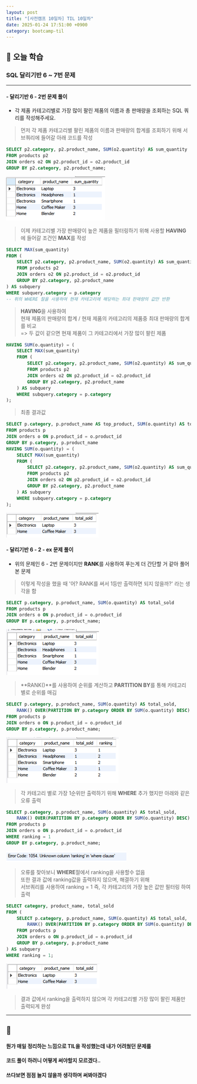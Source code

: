```yaml
---
layout: post
title: "[사전캠프 10일차] TIL 10일차"
date: 2025-01-24 17:51:00 +0900
category: bootcamp-til
---
```


## 📖 오늘 학습
### SQL  달리기반 6 ~ 7번 문제

<!-- #### 📃  -->

---

#### - 달리기반 6 - 2번 문제 풀이
- 각 제품 카테고리별로 가장 많이 팔린 제품의 이름과 총 판매량을 조회하는 SQL 쿼리를 작성해주세요.

> 먼저 각 제품 카테고리별 팔린 제품의 이름과 판매량의 합계를 조회하기 위해 서브쿼리에 들어갈 아래 코드를 작성
```sql
SELECT p2.category, p2.product_name, SUM(o2.quantity) AS sum_quantity
FROM products p2
JOIN orders o2 ON p2.product_id = o2.product_id
GROUP BY p2.category, p2.product_name;
```
![pre-til-1-1](/public/img/pre-til/pre-til-1-1.PNG)


> 이제 카테고리별 가장 판매량이 높은 제품을 필터링하기 위해 사용할 **HAVING**에 들어갈 조건인 **MAX**를 작성
```sql
SELECT MAX(sum_quantity)
FROM (
    SELECT p2.category, p2.product_name, SUM(o2.quantity) AS sum_quantity
    FROM products p2
    JOIN orders o2 ON p2.product_id = o2.product_id
    GROUP BY p2.category, p2.product_name
) AS subquery
WHERE subquery.category = p.category
-- 위의 WHERE 절을 사용하여 현재 카테고리에 해당하는 최대 판매량의 값만 반환
```

> **HAVING**을 사용하여  
현재 제품의 판매량의 합계 / 현재 제품의 카테고리의 제품중 최대 판매량의 합계를 비교  
=> 두 값이 같으면 현재 제품이 그 카테고리에서 가장 많이 팔린 제품
```sql
HAVING SUM(o.quantity) = ( 
    SELECT MAX(sum_quantity)
    FROM (
        SELECT p2.category, p2.product_name, SUM(o2.quantity) AS sum_quantity
        FROM products p2
        JOIN orders o2 ON p2.product_id = o2.product_id
        GROUP BY p2.category, p2.product_name
    ) AS subquery
    WHERE subquery.category = p.category
);
```

> 최종 결과값
```sql
SELECT p.category, p.product_name AS top_product, SUM(o.quantity) AS total_sold
FROM products p
JOIN orders o ON p.product_id = o.product_id
GROUP BY p.category, p.product_name
HAVING SUM(o.quantity) = ( 
    SELECT MAX(sum_quantity)
    FROM (
        SELECT p2.category, p2.product_name, SUM(o2.quantity) AS sum_quantity
        FROM products p2
        JOIN orders o2 ON p2.product_id = o2.product_id
        GROUP BY p2.category, p2.product_name
    ) AS subquery
    WHERE subquery.category = p.category
);
```
![run6-4](/public/img/sql-run/run6-4.png)

#### - 달리기반 6 - 2 - ex 문제 풀이
- 위의 문제인 6 - 2번 문제이지만 **RANK**를 사용하여 푸는게 더 간단할 거 같아 풀어본 문제

> 이렇게 작성을 했을 때 '어? RANK를 써서 1등만 출력하면 되지 않을까?' 라는 생각을 함
```sql
SELECT p.category, p.product_name, SUM(o.quantity) AS total_sold
FROM products p
JOIN orders o ON p.product_id = o.product_id
GROUP BY p.category, p.product_name;
```
![pre-til-1-2](/public/img/pre-til/pre-til-1-2.PNG)

> **RANK()**를 사용하여 순위를 계산하고 **PARTITION BY**를 통해 카테고리 별로 순위를 매김
```sql
SELECT p.category, p.product_name, SUM(o.quantity) AS total_sold,
    RANK() OVER(PARTITION BY p.category ORDER BY SUM(o.quantity) DESC) AS ranking
FROM products p
JOIN orders o ON p.product_id = o.product_id
GROUP BY p.category, p.product_name;
```
![pre-til-1-3](/public/img/pre-til/pre-til-1-3.PNG)

> 각 카테고리 별로 가장 1순위만 출력하기 위해 **WHERE** 추가 했지만 아래와 같은 오류 출력
```sql
SELECT p.category, p.product_name, SUM(o.quantity) AS total_sold,
    RANK() OVER(PARTITION BY p.category ORDER BY SUM(o.quantity) DESC) AS ranking
FROM products p
JOIN orders o ON p.product_id = o.product_id
WHERE ranking = 1
GROUP BY p.category, p.product_name;
```
![pre-til-1-4](/public/img/pre-til/pre-til-1-4.PNG)

> 오류를 찾아보니 **WHERE**절에서 ranking을 사용할수 없음  
또한 결과 값에 ranking값을 출력하지 않으며, 해결하기 위해  
서브쿼리를 사용하여 ranking = 1 즉, 각 카테고리의 가장 높은 값만 필터링 하여 출력
```sql
SELECT category, product_name, total_sold
FROM (
    SELECT p.category, p.product_name, SUM(o.quantity) AS total_sold, 
        RANK() OVER(PARTITION BY p.category ORDER BY SUM(o.quantity) DESC) AS ranking
    FROM products p
    JOIN orders o ON p.product_id = o.product_id
    GROUP BY p.category, p.product_name
) AS subquery
WHERE ranking = 1;
```
![pre-til-1-5](/public/img/pre-til/pre-til-1-5.PNG)  
> 결과 값에서 ranking을 출력하지 않으며 각 카테고리별 가장 많이 팔린 제품만 출력되게 완성

---

## 💬

#### 뭔가 매일 정리하는 느낌으로 TIL을 작성했는데 내가 어려웠던 문제를
#### 코드 풀이 하려니 어떻게 써야할지 모르겠다..
#### 쓰다보면 점점 늘지 않을까 생각하며 써봐야겠다
